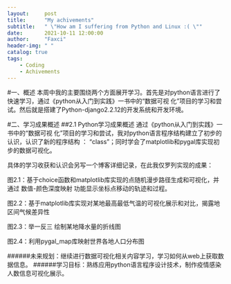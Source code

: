 ```yaml
---
layout:     post
title:      "My achivements"
subtitle:   " \"How am I suffering from Python and Linux :( \""
date:       2021-10-11 12:00:00
author:     "Faxci"
header-img: " "
catalog: true
tags:
    - Coding
    - Achivements
---
```


#一、概述
本周中我的主要围绕两个方面展开学习。首先是对python语言进行了快速学习，通过《python从入门到实践》一书中的“数据可视 化”项目的学习和尝试。然后就是搭建了Python-django2.2.12的开发系统和开发环境。  

#二、学习成果概述
##2.1 Python学习成果概述 
通过《python从入门到实践》一书中的“数据可视 化”项目的学习和尝试，我对python语言程序结构建立了初步的认识，认识了新的程序结构 ： “class”；同时学会了matplotlib和pygal库实现初步的数据可视化。  

具体的学习收获和认识会另写一个博客详细记录，在此我仅罗列实现的成果：

图2.1：基于choice函数和matplotlib库实现的点随机漫步路径生成和可视化，并通过 数值-颜色深度映射 功能显示坐标点移动的轨迹和过程。

图2.2：基于matplotlib库实现对某地最高最低气温的可视化展示和对比，揭露地区间气候差异性

图2.3：举一反三 绘制某地降水量的折线图

图2.4：利用pygal_map库映射世界各地人口分布图

######未来规划：继续进行数据可视化相关内容学习，学习如何从web上获取数据信息。
######学习目标：熟练应用python语言程序设计技术，制作疫情感染人数信息可视化展示。